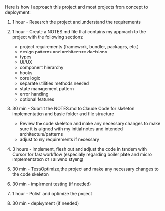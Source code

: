 Here is how I approach this project and most projects from concept to deployment:

1. 1 hour - Research the project and understand the requirements

2. 1 hour - Create a NOTES.md file that contains my approach to the project with the following sections:

      - project requirements (framework, bundler, packages, etc.)
      - design patterns and architecture decisions
      - types
      - UI/UX
      - component hierarchy
      - hooks
      - core logic
      - separate utilities methods needed
      - state management pattern
      - error handling
      - optional features

3. 30 min - Submit the NOTES.md to Claude Code for skeleton implementation and basic folder and file structure

      - Review the code skeleton and make any necessary changes to make sure it is aligned with my initial notes and intended architecture/patterns
      - adjust to my requirements if necessary

4. 3 hours - implement, flesh out and adjust the code in tandem with Cursor for fast workflow (especially regarding boiler plate and micro implementation of Tailwind styling)

5. 30 min - Test/Optimize,the project and make any necessary changes to the code skeleton

6. 30 min - implement testing (if needed)

7. 1 hour - Polish and optimize the project

8. 30 min - deployment (if needed)
